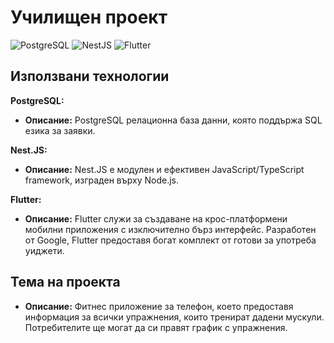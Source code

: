 # Училищен проект
![PostgreSQL](https://img.shields.io/badge/PostgreSQL-Database-blue)
![NestJS](https://img.shields.io/badge/NestJS-Framework-red)
![Flutter](https://img.shields.io/badge/Flutter-Mobile-brightgreen)


##  Използвани технологии

**PostgreSQL:**

-   **Описание:** PostgreSQL релационна база данни, която поддържа SQL езика за заявки.

**Nest.JS:**

-   **Описание:** Nest.JS е модулен и ефективен JavaScript/TypeScript framework, изграден върху Node.js.

**Flutter:**

-   **Описание:** Flutter служи за създаване на крос-платформени мобилни приложения с изключително бърз интерфейс. Разработен от Google, Flutter предоставя богат комплект от готови за употреба уиджети. 


## Тема на проекта

- **Описание:** Фитнес приложение за телефон, което предоставя информация за всички упражнения, които тренират дадени мускули. Потребителите ще могат да си правят график с упражнения.

